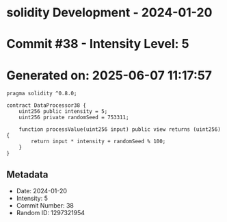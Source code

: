 ﻿# solidity Development - 2024-01-20
# Commit #38 - Intensity Level: 5
# Generated on: 2025-06-07 11:17:57
```solidity
pragma solidity ^0.8.0;

contract DataProcessor38 {
    uint256 public intensity = 5;
    uint256 private randomSeed = 753311;

    function processValue(uint256 input) public view returns (uint256) {
        return input * intensity + randomSeed % 100;
    }
}
```
## Metadata
- Date: 2024-01-20
- Intensity: 5
- Commit Number: 38
- Random ID: 1297321954
